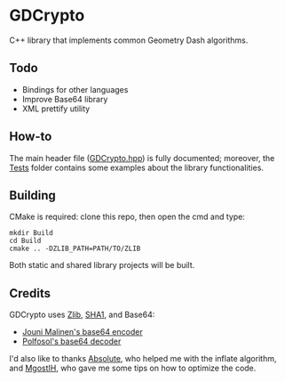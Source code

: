 # GDCrypto
C++ library that implements common Geometry Dash algorithms.
## Todo
* Bindings for other languages
* Improve Base64 library
* XML prettify utility
## How-to
The main header file ([GDCrypto.hpp](Include/GDCrypto.hpp)) is fully documented; moreover, the [Tests](Tests) folder contains some examples about the library functionalities.
## Building
CMake is required: clone this repo, then open the cmd and type:
```
mkdir Build
cd Build
cmake .. -DZLIB_PATH=PATH/TO/ZLIB
```
Both static and shared library projects will be built.
## Credits
GDCrypto uses [Zlib](https://github.com/madler/zlib), [SHA1](https://github.com/vog/sha1), and Base64:
* [Jouni Malinen's base64 encoder](http://web.mit.edu/freebsd/head/contrib/wpa/src/utils/base64.c)
* [Polfosol's base64 decoder](https://stackoverflow.com/a/37109258)

 I'd also like to thanks [Absolute](https://github.com/absoIute), who helped me with the inflate algorithm, and [MgostIH](https://github.com/mgostIH), who gave me some tips on how to optimize the code.
